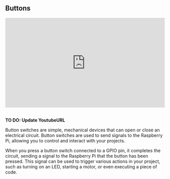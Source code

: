 
## Buttons

<html>
  <div style="position: relative; overflow: hidden; padding-top: 56.25%;">
    <iframe style="position: absolute; top: 0; left: 0; right: 0; width: 100%; height: 100%; border: none;" src="https://www.youtube.com/embed/XXXXXXXXX?rel=0&cc_load_policy=1" allowfullscreen allow="accelerometer; autoplay; clipboard-write; encrypted-media; gyroscope; picture-in-picture; web-share">
    </iframe>
  </div><br>
</html>

**TO DO: Update YoutubeURL**


Button switches are simple, mechanical devices that can open or close an electrical circuit. Button switches are used to send signals to the Raspberry Pi, allowing you to control and interact with your projects.

When you press a button switch connected to a GPIO pin, it completes the circuit, sending a signal to the Raspberry Pi that the button has been pressed. This signal can be used to trigger various actions in your project, such as turning on an LED, starting a motor, or even executing a piece of code.
